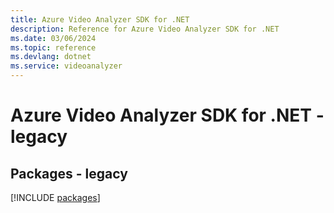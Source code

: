 ```yaml
---
title: Azure Video Analyzer SDK for .NET
description: Reference for Azure Video Analyzer SDK for .NET
ms.date: 03/06/2024
ms.topic: reference
ms.devlang: dotnet
ms.service: videoanalyzer
---
```

# Azure Video Analyzer SDK for .NET - legacy
## Packages - legacy
[!INCLUDE [packages](video-analyzer-index.md)]